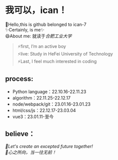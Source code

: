 我可以，ican！
==
👋Hello,this is github belonged to ican-7  
✨Certainly, is me✨  
😄About me: 就读于*合肥工业大学*  
>⚡first, I’m an active boy  
>⚡live: Study in HeFei University of Technology  
>⚡Last, I feel much interested in coding  

process:
--
* Python language：22.10.16-22.11.23
* algorithm：22.11.25-22.12.17  
* node/webpack/git：23.01.16-23.01.23
* html/css/js：22.12.17-23.03.04
* vue3：23.01.11-至今

believe：
--
*🌱Let's create an excepted future together!*  
*🌱心之所向，当一往无前！*
<!--
- 🔭👯🤔 💬 📫 
-->
